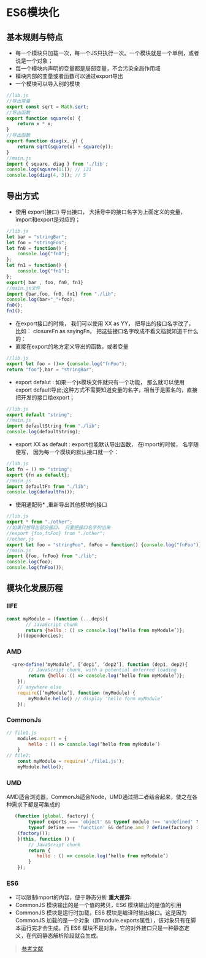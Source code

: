 # ES6模块化

## 基本规则与特点
* 每一个模块只加载一次，每一个JS只执行一次。一个模块就是一个单例，或者说是一个对象；
* 每一个模块内声明的变量都是局部变量，不会污染全局作用域
* 模块内部的变量或者函数可以通过export导出
* 一个模块可以导入别的模块
```js
//lib.js
//导出常量
export const sqrt = Math.sqrt;
//导出函数
export function square(x) {
    return x * x;
}
//导出函数
export function diag(x, y) {
    return sqrt(square(x) + square(y));
}
//main.js
import { square, diag } from './lib';
console.log(square(11)); // 121
console.log(diag(4, 3)); // 5
```

## 导出方式
* 使用 export{接口} 导出接口， 大括号中的接口名字为上面定义的变量， import和export是对应的；
```js
//lib.js
let bar = "stringBar";
let foo = "stringFoo";
let fn0 = function() {
    console.log("fn0");
};
let fn1 = function() {
    console.log("fn1");
};
export{ bar , foo, fn0, fn1}
//main.js文件
import {bar,foo, fn0, fn1} from "./lib";
console.log(bar+"_"+foo);
fn0();
fn1();
```
* 在export接口的时候， 我们可以使用 XX as YY， 把导出的接口名字改了， 比如： closureFn as sayingFn， 把这些接口名字改成不看文档就知道干什么的：
* 直接在export的地方定义导出的函数，或者变量
```js
//lib.js
export let foo = ()=> {console.log("fnFoo");
return "foo"},bar = "stringBar";
```
* export defalut : 如果一个js模块文件就只有一个功能， 那么就可以使用export default导出;这种方式不需要知道变量的名字，相当于是匿名的，直接把开发的接口给export；
```js
//lib.js
export default "string";
//main.js
import defaultString from "./lib";
console.log(defaultString);
```
* export XX as default : export也能默认导出函数， 在import的时候， 名字随便写， 因为每一个模块的默认接口就一个：
```js
//lib.js
let fn = () => "string";
export {fn as default};
//main.js
import defaultFn from "./lib";
console.log(defaultFn());
```
* 使用通配符* ,重新导出其他模块的接口
```js
//lib.js
export * from "./other";
//如果只想导出部分接口， 只要把接口名字列出来
//export {foo,fnFoo} from "./other";
//other.js
export let foo = "stringFoo", fnFoo = function() {console.log("fnFoo")};
//main.js
import {foo, fnFoo} from "./lib";
console.log(foo);
console.log(fnFoo());
```
## 模块化发展历程
### IIFE
```js
const myModule = (function (...deps){
       // JavaScript chunk
       return {hello : () => console.log(‘hello from myModule’)};
    })(dependencies);
```
### AMD
```js
  <pre>define(‘myModule’, [‘dep1’, ‘dep2’], function (dep1, dep2){
        // JavaScript chunk, with a potential deferred loading
        return {hello: () => console.log(‘hello from myModule’)};
    });
    // anywhere else
    require([‘myModule’], function (myModule) {
        myModule.hello() // display ‘hello form myModule’
    });
```
### CommonJs
```js
// file1.js
    modules.export = {
        hello : () => console.log(‘hello from myModule’)
    }
// file2;
    const myModule = require('./file1.js');
    myModule.hello();
```
### UMD
AMD适合浏览器，CommonJs适合Node，UMD通过把二者结合起来，使之在各种需求下都是可集成的
```js
   (function (global, factory) {
        typeof exports === 'object' && typeof module !== 'undefined' ? factory() :
        typeof define === 'function' && define.amd ? define(factory) :
    (factory());
    }(this, function () {
        // JavaScript chunk
        return {
           hello : () => console.log(‘hello from myModule’)
        }
    });
```
### ES6
* 可以限制import的内容，便于静态分析
**重大差异:**
* CommonJS 模块输出的是一个值的拷贝，ES6 模块输出的是值的引用
* CommonJS 模块是运行时加载，ES6 模块是编译时输出接口。这是因为 CommonJS 加载的是一个对象（即module.exports属性），该对象只有在脚本运行完才会生成。而 ES6 模块不是对象，它的对外接口只是一种静态定义，在代码静态解析阶段就会生成。

> [参考文献](http://es6.ruanyifeng.com/#docs/module)